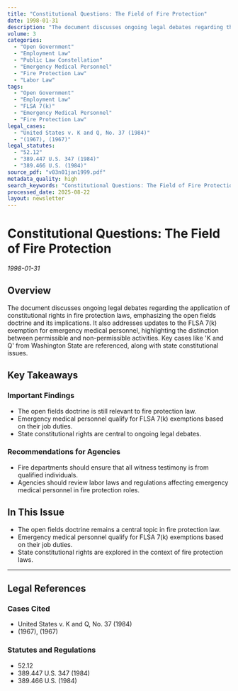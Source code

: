 ```yaml
---
title: "Constitutional Questions: The Field of Fire Protection"
date: 1998-01-31
description: "The document discusses ongoing legal debates regarding the application of constitutional rights in fire protection laws, emphasizing the open fields doctrine and its implications. It also addresses updates to the FLSA 7(k) exemption for emergency medical personnel, highlighting the distinction between permissible and non-permissible activities. Key cases like 'K and Q' from Washington State are referenced, along with state constitutional issues."
volume: 3
categories:
  - "Open Government"
  - "Employment Law"
  - "Public Law Constellation"
  - "Emergency Medical Personnel"
  - "Fire Protection Law"
  - "Labor Law"
tags:
  - "Open Government"
  - "Employment Law"
  - "FLSA 7(k)"
  - "Emergency Medical Personnel"
  - "Fire Protection Law"
legal_cases:
  - "United States v. K and Q, No. 37 (1984)"
  - "(1967), (1967)"
legal_statutes:
  - "52.12"
  - "389.447 U.S. 347 (1984)"
  - "389.466 U.S. (1984)"
source_pdf: "v03n01jan1999.pdf"
metadata_quality: high
search_keywords: "Constitutional Questions: The Field of Fire Protection, Open Government, Employment Law, Public Law Constellation, Emergency Medical Personnel, Fire Protection Law, Labor Law, United States v. K and Q..."
processed_date: 2025-08-22
layout: newsletter
---
```


# Constitutional Questions: The Field of Fire Protection

*1998-01-31*

## Overview

The document discusses ongoing legal debates regarding the application of constitutional rights in fire protection laws, emphasizing the open fields doctrine and its implications. It also addresses updates to the FLSA 7(k) exemption for emergency medical personnel, highlighting the distinction between permissible and non-permissible activities. Key cases like 'K and Q' from Washington State are referenced, along with state constitutional issues.

## Key Takeaways

### Important Findings

- The open fields doctrine is still relevant to fire protection law.
- Emergency medical personnel qualify for FLSA 7(k) exemptions based on their job duties.
- State constitutional rights are central to ongoing legal debates.

### Recommendations for Agencies

- Fire departments should ensure that all witness testimony is from qualified individuals.
- Agencies should review labor laws and regulations affecting emergency medical personnel in fire protection roles.

## In This Issue

- The open fields doctrine remains a central topic in fire protection law.
- Emergency medical personnel qualify for FLSA 7(k) exemptions based on their job duties.
- State constitutional rights are explored in the context of fire protection laws.

---

## Legal References

### Cases Cited

- United States v. K and Q, No. 37 (1984)
- (1967), (1967)

### Statutes and Regulations

- 52.12
- 389.447 U.S. 347 (1984)
- 389.466 U.S. (1984)

